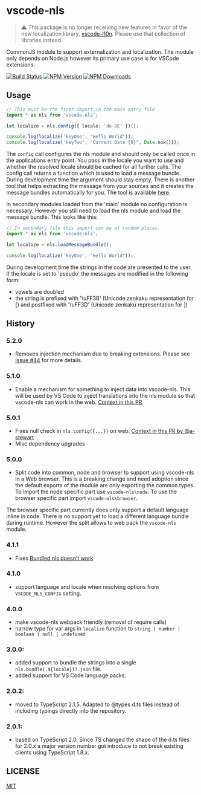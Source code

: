 # vscode-nls

> ⚠️ This package is no longer receiving new features in favor of the new
> localization library, [vscode-l10n](https://github.com/microsoft/vscode-l10n).
> Please use that collection of libraries instead.

CommonJS module to support externalization and localization. The module only
depends on Node.js however its primary use case is for VSCode extensions.

[![Build Status](https://travis-ci.org/Microsoft/vscode-nls.svg?branch=master)](https://travis-ci.org/Microsoft/vscode-nls)
[![NPM Version](https://img.shields.io/npm/v/vscode-nls.svg)](https://npmjs.org/package/vscode-nls)
[![NPM Downloads](https://img.shields.io/npm/dm/vscode-nls.svg)](https://npmjs.org/package/vscode-nls)

## Usage

```typescript
// This must be the first import in the main entry file
import * as nls from 'vscode-nls';

let localize = nls.config({ locale: 'de-DE' })();

console.log(localize('keyOne', "Hello World"));
console.log(localize('keyTwo', "Current Date {0}", Date.now()));
```

The `config` call configures the nls module and should only be called once in
the applications entry point. You pass in the locale you want to use and whether
the resolved locale should be cached for all further calls. The config call
returns a function which is used to load a message bundle. During development
time the argument should stay empty. There is another tool that helps extracting
the message from your sources and it creates the message bundles automatically
for you. The tool is available
[here](https://github.com/Microsoft/vscode-nls-dev).

In secondary modules loaded from the 'main' module no configuration is
necessary. However you still need to load the nls module and load the message
bundle. This looks like this:

```typescript
// In secondary file this import can be at random places.
import * as nls from 'vscode-nls';

let localize = nls.loadMessageBundle();

console.log(localize('keyOne', "Hello World"));
```

During development time the strings in the code are presented to the user. If
the locale is set to 'pseudo' the messages are modified in the following form:

-   vowels are doubled
-   the string is prefixed with '\uFF3B' (Unicode zenkaku representation for [)
    and postfixed with '\uFF3D' (Unicode zenkaku representation for ])

## History

### 5.2.0

-   Removes injection mechanism due to breaking extensions. Please see
    [Issue #44](https://github.com/microsoft/vscode-nls/issues/44) for more
    details.

### 5.1.0

-   Enable a mechanism for something to inject data into vscode-nls. This will
    be used by VS Code to inject translations into the nls module so that
    vscode-nls can work in the web.
    [Context in this PR](https://github.com/microsoft/vscode-nls/pull/42).

### 5.0.1

-   Fixes null check in `nls.config({...})` on web.
    [Context in this PR by @a-stewart](https://github.com/microsoft/vscode-nls/pull/37)
-   Misc dependency upgrades

### 5.0.0

-   Split code into common, node and browser to support using vscode-nls in a
    Web browser. This is a breaking change and need adoption since the default
    exports of the module are only exporting the common types. To import the
    node specific part use `vscode-nls\node`. To use the browser specific part
    import `vscode-nls\browser`.

The browser specific part currently does only support a default language inline
in code. There is no support yet to load a different language bundle during
runtime. However the split allows to web pack the `vscode-nls` module.

### 4.1.1

-   Fixes
    [Bundled nls doesn't work](https://github.com/microsoft/vscode-nls/issues/23)

### 4.1.0

-   support language and locale when resolving options from `VSCODE_NLS_CONFIG`
    setting.

### 4.0.0

-   make vscode-nls webpack friendly (removal of require calls)
-   narrow type for var args in `localize` function to
    `string | number | boolean | null | undefined`

### 3.0.0:

-   added support to bundle the strings into a single
    `nls.bundle(.${locale})?.json` file.
-   added support for VS Code language packs.

### 2.0.2:

-   moved to TypeScript 2.1.5. Adapted to @types d.ts files instead of including
    typings directly into the repository.

### 2.0.1:

-   based on TypeScript 2.0. Since TS changed the shape of the d.ts files for
    2.0.x a major version number got introduce to not break existing clients
    using TypeScript 1.8.x.

## LICENSE

[MIT](License.txt)
